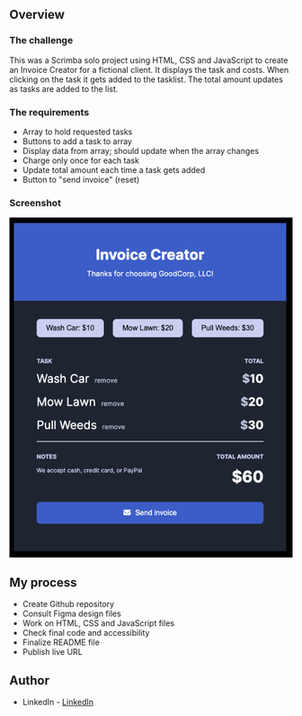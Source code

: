 ## Overview

### The challenge

This was a Scrimba solo project using HTML, CSS and JavaScript to create an Invoice Creator for a fictional client. It displays the task and costs. When clicking on the task it gets added to the tasklist. The total amount updates as tasks are added to the list.

### The requirements

- Array to hold requested tasks
- Buttons to add a task to array
- Display data from array; should update when the array changes
- Charge only once for each task
- Update total amount each time a task gets added
- Button to "send invoice" (reset)

### Screenshot

![screenshot](invoice-creator.png)

## My process

- Create Github repository
- Consult Figma design files
- Work on HTML, CSS and JavaScript files
- Check final code and accessibility
- Finalize README file
- Publish live URL

## Author

- LinkedIn - [LinkedIn](https://www.linkedin.com/in/christina-ligare/)
